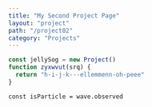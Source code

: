```yaml
---
title: "My Second Project Page"
layout: "project"
path: "/project02"
category: "Projects"
---
```


```js
const jellySog = new Project()
function zyxwvut(srq) {
  return "h-i-j-k---ellemmenn-oh-peee"
}
```
`const isParticle = wave.observed`